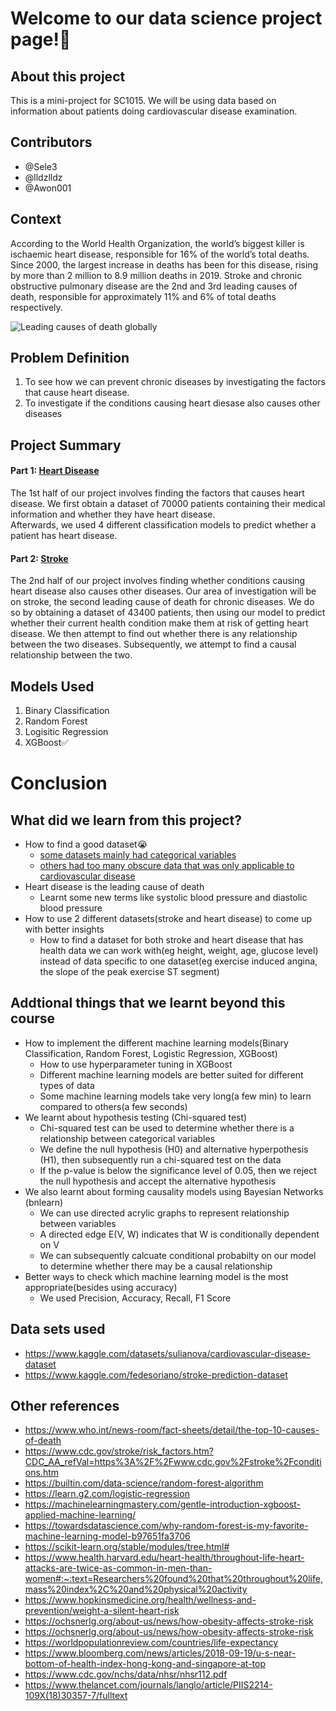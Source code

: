 # Welcome to our data science project page!:wave:


## About this project
This is a mini-project for SC1015. We will be using data based on information about patients doing cardiovascular disease examination.


## Contributors

- @Sele3 
- @lldzlldz 
- @Awon001

## Context
According to the World Health Organization, the world’s biggest killer is ischaemic heart disease, responsible for 16% of the world’s total deaths. Since 2000, the largest increase in deaths has been for this disease, rising by more than 2 million to 8.9 million deaths in 2019. Stroke and chronic obstructive pulmonary disease are the 2nd and 3rd leading causes of death, responsible for approximately 11% and 6% of total deaths respectively.

![Leading causes of death globally](https://lh3.googleusercontent.com/tsJMRht1HYVqW7F7dweI8Yb97ZdMoGrRuNzkIKbZOZ2DOf80e7em-V3XkGgO0ufCLZVCTB04p0PJBq0c3JKc-N5WeOnPAgOL3_-tBrE54XQeoynI_U9svy1LLrIRZ6-_1dRUMOM)



## Problem Definition

1. To see how we can prevent chronic diseases by investigating the factors that cause heart disease. 
2. To investigate if the conditions causing heart diesase also causes other diseases


## Project Summary 
#### Part 1: [Heart Disease](https://github.com/lldzlldz/Data-science-project/blob/main/heart_disease_EDA.ipynb)

The 1st half of our project involves finding the factors that causes heart disease. We first obtain a dataset of 70000 patients containing their medical information and whether they have heart disease.  
Afterwards, we used 4 different classification models to predict whether a patient has heart disease.

#### Part 2: [Stroke](https://github.com/lldzlldz/Data-science-project/blob/main/stroke_EDA.ipynb)

The 2nd half of our project involves finding whether conditions causing heart disease also causes other diseases. Our area of investigation will be on stroke, the second leading cause of death for chronic diseases. We do so by obtaining a dataset of 43400 patients, then using our model to predict whether their current health condition make them at risk of getting heart disease. We then attempt to find out whether there is any relationship between the two diseases. Subsequently, we attempt to find a causal relationship between the two.



## Models Used
1. Binary Classification
2. Random Forest
3. Logisitic Regression 
4. XGBoost:white_check_mark:

# Conclusion

## What did we learn from this project?
- How to find a good dataset:sob:
    - [some datasets mainly had categorical variables](https://www.kaggle.com/datasets/shivamb/netflix-shows)
    - [others had too many obscure data that was only applicable to cardiovascular disease](https://www.kaggle.com/datasets/johnsmith88/heart-disease-dataset)
- Heart disease is the leading cause of death 
    - Learnt some new terms like systolic blood pressure and diastolic blood pressure 
- How to use 2 different datasets(stroke and heart disease) to come up with better insights
    - How to find a dataset for both stroke and heart disease that has health data we can work with(eg height, weight, age, glucose level) instead of data specific to one dataset(eg exercise induced angina, the slope of the peak exercise ST segment)

## Addtional things that we learnt beyond this course
- How to implement the different machine learning models(Binary Classification, Random Forest, Logistic Regression, XGBoost)
    - How to use hyperparameter tuning in XGBoost
    - Different machine learning models are better suited for different types of data
    - Some machine learning models take very long(a few min) to learn compared to others(a few seconds)
- We learnt about hypothesis testing (Chi-squared test)
    - Chi-squared test can be used to determine whether there is a relationship between categorical variables
    - We define the null hypothesis (H0) and alternative hyperpothesis (H1), then subsequently run a chi-squared test on the data
    - If the p-value is below the significance level of 0.05, then we reject the null hypothesis and accept the alternative hypothesis
- We also learnt about forming causality models using Bayesian Networks (bnlearn)
    - We can use directed acrylic graphs to represent relationship between variables
    - A directed edge E(V, W) indicates that W is conditionally dependent on V
    - We can subsequently calcuate conditional probabilty on our model to determine whether there may be a causal relationship
- Better ways to check which machine learning model is the most appropriate(besides using accuracy)
    - We used Precision, Accuracy, Recall, F1 Score

## Data sets used
- https://www.kaggle.com/datasets/sulianova/cardiovascular-disease-dataset
- https://www.kaggle.com/fedesoriano/stroke-prediction-dataset 

## Other references
- https://www.who.int/news-room/fact-sheets/detail/the-top-10-causes-of-death
- https://www.cdc.gov/stroke/risk_factors.htm?CDC_AA_refVal=https%3A%2F%2Fwww.cdc.gov%2Fstroke%2Fconditions.htm
- https://builtin.com/data-science/random-forest-algorithm
- https://learn.g2.com/logistic-regression
- https://machinelearningmastery.com/gentle-introduction-xgboost-applied-machine-learning/
- https://towardsdatascience.com/why-random-forest-is-my-favorite-machine-learning-model-b97651fa3706
- https://scikit-learn.org/stable/modules/tree.html#
- https://www.health.harvard.edu/heart-health/throughout-life-heart-attacks-are-twice-as-common-in-men-than-women#:~:text=Researchers%20found%20that%20throughout%20life,mass%20index%2C%20and%20physical%20activity
- https://www.hopkinsmedicine.org/health/wellness-and-prevention/weight-a-silent-heart-risk
- https://ochsnerlg.org/about-us/news/how-obesity-affects-stroke-risk
- https://ochsnerlg.org/about-us/news/how-obesity-affects-stroke-risk
- https://worldpopulationreview.com/countries/life-expectancy
- https://www.bloomberg.com/news/articles/2018-09-19/u-s-near-bottom-of-health-index-hong-kong-and-singapore-at-top
- https://www.cdc.gov/nchs/data/nhsr/nhsr112.pdf
- https://www.thelancet.com/journals/langlo/article/PIIS2214-109X(18)30357-7/fulltext
